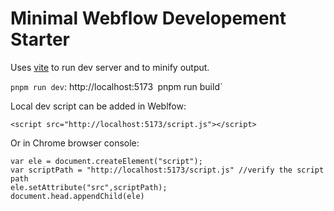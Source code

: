 # Minimal Webflow Developement Starter

Uses [vite](https://vitejs.dev/) to run dev server and to minify output.

`pnpm run dev`: http://localhost:5173`
`pnpm run build`

Local dev script can be added in Weblfow:

```
<script src="http://localhost:5173/script.js"></script>
```

Or in Chrome browser console:

```
var ele = document.createElement("script");
var scriptPath = "http://localhost:5173/script.js" //verify the script path
ele.setAttribute("src",scriptPath);
document.head.appendChild(ele)

```
